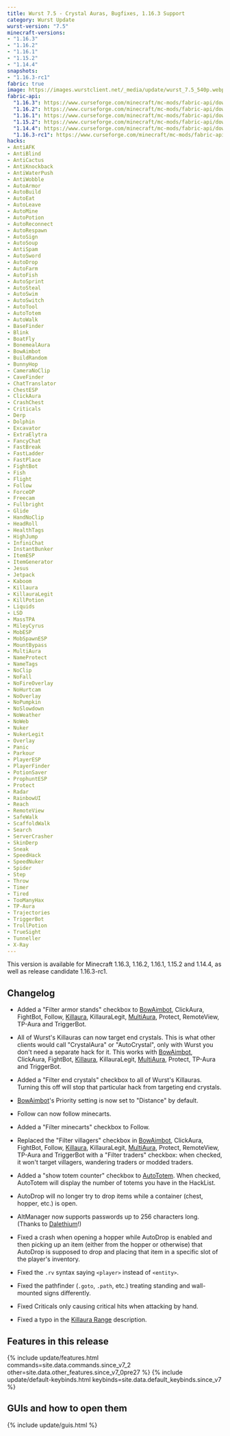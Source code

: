 ```yaml
---
title: Wurst 7.5 - Crystal Auras, Bugfixes, 1.16.3 Support
category: Wurst Update
wurst-version: "7.5"
minecraft-versions:
- "1.16.3"
- "1.16.2"
- "1.16.1"
- "1.15.2"
- "1.14.4"
snapshots:
- "1.16.3-rc1"
fabric: true
image: https://images.wurstclient.net/_media/update/wurst_7.5_540p.webp
fabric-api:
  "1.16.3": https://www.curseforge.com/minecraft/mc-mods/fabric-api/download/3053746
  "1.16.2": https://www.curseforge.com/minecraft/mc-mods/fabric-api/download/3038620
  "1.16.1": https://www.curseforge.com/minecraft/mc-mods/fabric-api/download/3026258
  "1.15.2": https://www.curseforge.com/minecraft/mc-mods/fabric-api/download/3038617
  "1.14.4": https://www.curseforge.com/minecraft/mc-mods/fabric-api/download/3038611
  "1.16.3-rc1": https://www.curseforge.com/minecraft/mc-mods/fabric-api/download/3049174
hacks:
- AntiAFK
- AntiBlind
- AntiCactus
- AntiKnockback
- AntiWaterPush
- AntiWobble
- AutoArmor
- AutoBuild
- AutoEat
- AutoLeave
- AutoMine
- AutoPotion
- AutoReconnect
- AutoRespawn
- AutoSign
- AutoSoup
- AntiSpam
- AutoSword
- AutoDrop
- AutoFarm
- AutoFish
- AutoSprint
- AutoSteal
- AutoSwim
- AutoSwitch
- AutoTool
- AutoTotem
- AutoWalk
- BaseFinder
- Blink
- BoatFly
- BonemealAura
- BowAimbot
- BuildRandom
- BunnyHop
- CameraNoClip
- CaveFinder
- ChatTranslator
- ChestESP
- ClickAura
- CrashChest
- Criticals
- Derp
- Dolphin
- Excavator
- ExtraElytra
- FancyChat
- FastBreak
- FastLadder
- FastPlace
- FightBot
- Fish
- Flight
- Follow
- ForceOP
- Freecam
- Fullbright
- Glide
- HandNoClip
- HeadRoll
- HealthTags
- HighJump
- InfiniChat
- InstantBunker
- ItemESP
- ItemGenerator
- Jesus
- Jetpack
- Kaboom
- Killaura
- KillauraLegit
- KillPotion
- Liquids
- LSD
- MassTPA
- MileyCyrus
- MobESP
- MobSpawnESP
- MountBypass
- MultiAura
- NameProtect
- NameTags
- NoClip
- NoFall
- NoFireOverlay
- NoHurtcam
- NoOverlay
- NoPumpkin
- NoSlowdown
- NoWeather
- NoWeb
- Nuker
- NukerLegit
- Overlay
- Panic
- Parkour
- PlayerESP
- PlayerFinder
- PotionSaver
- ProphuntESP
- Protect
- Radar
- RainbowUI
- Reach
- RemoteView
- SafeWalk
- ScaffoldWalk
- Search
- ServerCrasher
- SkinDerp
- Sneak
- SpeedHack
- SpeedNuker
- Spider
- Step
- Throw
- Timer
- Tired
- TooManyHax
- TP-Aura
- Trajectories
- TriggerBot
- TrollPotion
- TrueSight
- Tunneller
- X-Ray
---
```

This version is available for Minecraft 1.16.3, 1.16.2, 1.16.1, 1.15.2 and 1.14.4, as well as release candidate 1.16.3-rc1.

## Changelog

- Added a "Filter armor stands" checkbox to [BowAimbot](https://wurst.wiki/bowaimbot), ClickAura, FightBot, Follow, [Killaura](https://wurst.wiki/killaura), KillauraLegit, [MultiAura](https://wurst.wiki/multiaura), Protect, RemoteView, TP-Aura and TriggerBot.

- All of Wurst's Killauras can now target end crystals. This is what other clients would call "CrystalAura" or "AutoCrystal", only with Wurst you don't need a separate hack for it. This works with [BowAimbot](https://wurst.wiki/bowaimbot), ClickAura, FightBot, [Killaura](https://wurst.wiki/killaura), KillauraLegit, [MultiAura](https://wurst.wiki/multiaura), Protect, TP-Aura and TriggerBot.

- Added a "Filter end crystals" checkbox to all of Wurst's Killauras. Turning this off will stop that particular hack from targeting end crystals.

- [BowAimbot](https://wurst.wiki/bowaimbot)'s Priority setting is now set to "Distance" by default.

- Follow can now follow minecarts.

- Added a "Filter minecarts" checkbox to Follow.

- Replaced the "Filter villagers" checkbox in [BowAimbot](https://wurst.wiki/bowaimbot), ClickAura, FightBot, Follow, [Killaura](https://wurst.wiki/killaura), KillauraLegit, [MultiAura](https://wurst.wiki/multiaura), Protect, RemoteView, TP-Aura and TriggerBot with a "Filter traders" checkbox: when checked, it won't target villagers, wandering traders or modded traders.

- Added a "show totem counter" checkbox to <a href="https://wurst.wiki/autototem">AutoTotem</a>. When checked, AutoTotem will display the number of totems you have in the HackList.

- AutoDrop will no longer try to drop items while a container (chest, hopper, etc.) is open.

- AltManager now supports passwords up to 256 characters long. (Thanks to <a href="https://github.com/Dalethium" target="_blank">Dalethium</a>!)

- Fixed a crash when opening a hopper while AutoDrop is enabled and then picking up an item (either from the hopper or otherwise) that AutoDrop is supposed to drop and placing that item in a specific slot of the player's inventory.

- Fixed the `.rv` syntax saying `<player>` instead of `<entity>`.

- Fixed the pathfinder (`.goto`, `.path`, etc.) treating standing and wall-mounted signs differently.

- Fixed Criticals only causing critical hits when attacking by hand.

- Fixed a typo in the [Killaura Range](https://wurst.wiki/killaura#range) description.

## Features in this release

{% include update/features.html commands=site.data.commands.since_v7_2 other=site.data.other_features.since_v7_0pre27 %}
{% include update/default-keybinds.html keybinds=site.data.default_keybinds.since_v7 %}

## GUIs and how to open them

{% include update/guis.html %}
